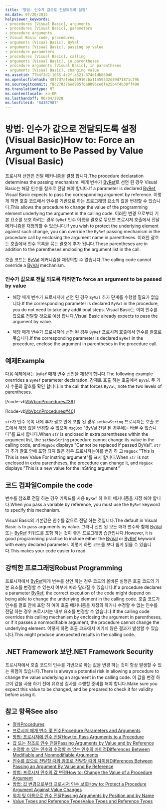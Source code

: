 ```yaml
---
title: '방법: 인수가 값으로 전달되도록 설정'
ms.date: 07/20/2015
helpviewer_keywords:
- procedures [Visual Basic], arguments
- procedures [Visual Basic], parameters
- procedure arguments
- Visual Basic code, procedures
- arguments [Visual Basic], ByVal
- arguments [Visual Basic], passing by value
- procedure parameters
- procedures [Visual Basic], calling
- arguments [Visual Basic], in parentheses
- procedure arguments [Visual Basic], in parentheses
- arguments [Visual Basic], changing value
ms.assetid: 77b4f2d2-1055-4c2f-a521-874d1db86946
ms.openlocfilehash: 48f7d7afebd76916cba11459532d89d71871c79b
ms.sourcegitcommit: f8c270376ed905f6a8896ce0fe25b4f4b38ff498
ms.translationtype: MT
ms.contentlocale: ko-KR
ms.lasthandoff: 06/04/2020
ms.locfileid: "84387987"
---
```

# <a name="how-to-force-an-argument-to-be-passed-by-value-visual-basic"></a><span data-ttu-id="e126b-102">방법: 인수가 값으로 전달되도록 설정(Visual Basic)</span><span class="sxs-lookup"><span data-stu-id="e126b-102">How to: Force an Argument to Be Passed by Value (Visual Basic)</span></span>
<span data-ttu-id="e126b-103">프로시저 선언은 전달 메커니즘을 결정 합니다.</span><span class="sxs-lookup"><span data-stu-id="e126b-103">The procedure declaration determines the passing mechanism.</span></span> <span data-ttu-id="e126b-104">매개 변수가 [ByRef](../../../language-reference/modifiers/byref.md)로 선언 된 경우 Visual Basic는 해당 인수를 참조로 전달 해야 합니다.</span><span class="sxs-lookup"><span data-stu-id="e126b-104">If a parameter is declared [ByRef](../../../language-reference/modifiers/byref.md), Visual Basic expects to pass the corresponding argument by reference.</span></span> <span data-ttu-id="e126b-105">이렇게 하면 호출 코드에서 인수를 기반으로 하는 프로그래밍 요소의 값을 변경할 수 있습니다.</span><span class="sxs-lookup"><span data-stu-id="e126b-105">This allows the procedure to change the value of the programming element underlying the argument in the calling code.</span></span> <span data-ttu-id="e126b-106">이러한 변경 으로부터 기본 요소를 보호 하려는 경우 `ByRef` 인수 이름을 괄호로 묶으면 프로시저 호출에서 전달 메커니즘을 재정의할 수 있습니다.</span><span class="sxs-lookup"><span data-stu-id="e126b-106">If you wish to protect the underlying element against such change, you can override the `ByRef` passing mechanism in the procedure call by enclosing the argument name in parentheses.</span></span> <span data-ttu-id="e126b-107">이러한 괄호는 호출에서 인수 목록을 묶는 괄호에 추가 됩니다.</span><span class="sxs-lookup"><span data-stu-id="e126b-107">These parentheses are in addition to the parentheses enclosing the argument list in the call.</span></span>  
  
 <span data-ttu-id="e126b-108">호출 코드는 [ByVal](../../../language-reference/modifiers/byval.md) 메커니즘을 재정의할 수 없습니다.</span><span class="sxs-lookup"><span data-stu-id="e126b-108">The calling code cannot override a [ByVal](../../../language-reference/modifiers/byval.md) mechanism.</span></span>  
  
### <a name="to-force-an-argument-to-be-passed-by-value"></a><span data-ttu-id="e126b-109">인수가 값으로 전달 되도록 하려면</span><span class="sxs-lookup"><span data-stu-id="e126b-109">To force an argument to be passed by value</span></span>  
  
- <span data-ttu-id="e126b-110">해당 매개 변수가 프로시저에 선언 된 경우 `ByVal` 추가 단계를 수행할 필요가 없습니다.</span><span class="sxs-lookup"><span data-stu-id="e126b-110">If the corresponding parameter is declared `ByVal` in the procedure, you do not need to take any additional steps.</span></span> <span data-ttu-id="e126b-111">Visual Basic는 이미 인수를 값으로 전달할 것으로 예상 합니다.</span><span class="sxs-lookup"><span data-stu-id="e126b-111">Visual Basic already expects to pass the argument by value.</span></span>  
  
- <span data-ttu-id="e126b-112">해당 매개 변수가 프로시저에 선언 된 경우 `ByRef` 프로시저 호출에서 인수를 괄호로 묶습니다.</span><span class="sxs-lookup"><span data-stu-id="e126b-112">If the corresponding parameter is declared `ByRef` in the procedure, enclose the argument in parentheses in the procedure call.</span></span>  
  
## <a name="example"></a><span data-ttu-id="e126b-113">예제</span><span class="sxs-lookup"><span data-stu-id="e126b-113">Example</span></span>  
 <span data-ttu-id="e126b-114">다음 예제에서는 `ByRef` 매개 변수 선언을 재정의 합니다.</span><span class="sxs-lookup"><span data-stu-id="e126b-114">The following example overrides a `ByRef` parameter declaration.</span></span> <span data-ttu-id="e126b-115">강제로 호출 하는 호출에서 `ByVal` 두 가지 수준의 괄호를 확인 합니다.</span><span class="sxs-lookup"><span data-stu-id="e126b-115">In the call that forces `ByVal`, note the two levels of parentheses.</span></span>  
  
 [!code-vb[VbVbcnProcedures#39](~/samples/snippets/visualbasic/VS_Snippets_VBCSharp/VbVbcnProcedures/VB/Class1.vb#39)]  
  
 [!code-vb[VbVbcnProcedures#40](~/samples/snippets/visualbasic/VS_Snippets_VBCSharp/VbVbcnProcedures/VB/Class1.vb#40)]  
  
 <span data-ttu-id="e126b-116">`str`가 인수 목록 내에 추가 괄호 안에 포함 된 경우 `setNewString` 프로시저는 호출 코드에서 해당 값을 변경할 수 없으며 `MsgBox` "ByVal 전달 된 경우에는 바꿀 수 없습니다"를 표시 합니다.</span><span class="sxs-lookup"><span data-stu-id="e126b-116">When `str` is enclosed in extra parentheses within the argument list, the `setNewString` procedure cannot change its value in the calling code, and `MsgBox` displays "Cannot be replaced if passed ByVal".</span></span> <span data-ttu-id="e126b-117">`str`가 추가 괄호 안에 포함 되지 않은 경우 프로시저는이를 변경 하 고 `MsgBox` "This is This is new Value For instring argument"를 표시 합니다.</span><span class="sxs-lookup"><span data-stu-id="e126b-117">When `str` is not enclosed in extra parentheses, the procedure can change it, and `MsgBox` displays "This is a new value for the inString argument."</span></span>  
  
## <a name="compile-the-code"></a><span data-ttu-id="e126b-118">코드 컴파일</span><span class="sxs-lookup"><span data-stu-id="e126b-118">Compile the code</span></span>  
 <span data-ttu-id="e126b-119">변수를 참조로 전달 하는 경우 키워드를 사용 `ByRef` 하 여이 메커니즘을 지정 해야 합니다.</span><span class="sxs-lookup"><span data-stu-id="e126b-119">When you pass a variable by reference, you must use the `ByRef` keyword to specify this mechanism.</span></span>  
  
 <span data-ttu-id="e126b-120">Visual Basic의 기본값은 인수를 값으로 전달 하는 것입니다.</span><span class="sxs-lookup"><span data-stu-id="e126b-120">The default in Visual Basic is to pass arguments by value.</span></span> <span data-ttu-id="e126b-121">그러나 선언 된 모든 매개 변수와 함께 [ByVal](../../../language-reference/modifiers/byval.md) 또는 [ByRef](../../../language-reference/modifiers/byref.md) 키워드를 포함 하는 것이 좋은 프로그래밍 습관입니다.</span><span class="sxs-lookup"><span data-stu-id="e126b-121">However, it is good programming practice to include either the [ByVal](../../../language-reference/modifiers/byval.md) or [ByRef](../../../language-reference/modifiers/byref.md) keyword with every declared parameter.</span></span> <span data-ttu-id="e126b-122">이렇게 하면 코드를 보다 쉽게 읽을 수 있습니다.</span><span class="sxs-lookup"><span data-stu-id="e126b-122">This makes your code easier to read.</span></span>  
  
## <a name="robust-programming"></a><span data-ttu-id="e126b-123">강력한 프로그래밍</span><span class="sxs-lookup"><span data-stu-id="e126b-123">Robust Programming</span></span>  
 <span data-ttu-id="e126b-124">프로시저에서 [ByRef](../../../language-reference/modifiers/byref.md)매개 변수를 선언 하는 경우 코드의 올바른 실행은 호출 코드의 기본 요소를 변경할 수 있는지 여부에 따라 달라질 수 있습니다.</span><span class="sxs-lookup"><span data-stu-id="e126b-124">If a procedure declares a parameter [ByRef](../../../language-reference/modifiers/byref.md), the correct execution of the code might depend on being able to change the underlying element in the calling code.</span></span> <span data-ttu-id="e126b-125">호출 코드가 인수를 괄호 안에 포함 하 여이 호출 메커니즘을 재정의 하거나 수정할 수 없는 인수를 전달 하는 경우 프로시저는 내부 요소를 변경할 수 없습니다.</span><span class="sxs-lookup"><span data-stu-id="e126b-125">If the calling code overrides this calling mechanism by enclosing the argument in parentheses, or if it passes a nonmodifiable argument, the procedure cannot change the underlying element.</span></span> <span data-ttu-id="e126b-126">이렇게 하면 호출 코드에서 예기치 않은 결과가 발생할 수 있습니다.</span><span class="sxs-lookup"><span data-stu-id="e126b-126">This might produce unexpected results in the calling code.</span></span>  
  
## <a name="net-framework-security"></a><span data-ttu-id="e126b-127">.NET Framework 보안</span><span class="sxs-lookup"><span data-stu-id="e126b-127">.NET Framework Security</span></span>  
 <span data-ttu-id="e126b-128">프로시저에서 호출 코드의 인수를 기반으로 하는 값을 변경 하는 것이 항상 발생할 수 있는 위험이 있습니다.</span><span class="sxs-lookup"><span data-stu-id="e126b-128">There is always a potential risk in allowing a procedure to change the value underlying an argument in the calling code.</span></span> <span data-ttu-id="e126b-129">이 값을 변경 하 고이 값을 사용 하기 전에 유효성 검사를 수행할 준비를 해야 합니다.</span><span class="sxs-lookup"><span data-stu-id="e126b-129">Make sure you expect this value to be changed, and be prepared to check it for validity before using it.</span></span>  
  
## <a name="see-also"></a><span data-ttu-id="e126b-130">참고 항목</span><span class="sxs-lookup"><span data-stu-id="e126b-130">See also</span></span>

- [<span data-ttu-id="e126b-131">절차</span><span class="sxs-lookup"><span data-stu-id="e126b-131">Procedures</span></span>](./index.md)
- [<span data-ttu-id="e126b-132">프로시저 매개 변수 및 인수</span><span class="sxs-lookup"><span data-stu-id="e126b-132">Procedure Parameters and Arguments</span></span>](./procedure-parameters-and-arguments.md)
- [<span data-ttu-id="e126b-133">방법: 프로시저에 인수 전달</span><span class="sxs-lookup"><span data-stu-id="e126b-133">How to: Pass Arguments to a Procedure</span></span>](./how-to-pass-arguments-to-a-procedure.md)
- [<span data-ttu-id="e126b-134">값 또는 참조로 인수 전달</span><span class="sxs-lookup"><span data-stu-id="e126b-134">Passing Arguments by Value and by Reference</span></span>](./passing-arguments-by-value-and-by-reference.md)
- [<span data-ttu-id="e126b-135">수정할 수 있는 인수와 수정할 수 없는 인수의 차이점</span><span class="sxs-lookup"><span data-stu-id="e126b-135">Differences Between Modifiable and Nonmodifiable Arguments</span></span>](./differences-between-modifiable-and-nonmodifiable-arguments.md)
- [<span data-ttu-id="e126b-136">인수를 값으로 전달할 때와 참조로 전달할 때의 차이점</span><span class="sxs-lookup"><span data-stu-id="e126b-136">Differences Between Passing an Argument By Value and By Reference</span></span>](./differences-between-passing-an-argument-by-value-and-by-reference.md)
- [<span data-ttu-id="e126b-137">방법: 프로시저 인수의 값 변경</span><span class="sxs-lookup"><span data-stu-id="e126b-137">How to: Change the Value of a Procedure Argument</span></span>](./how-to-change-the-value-of-a-procedure-argument.md)
- [<span data-ttu-id="e126b-138">방법: 값 변경으로부터 프로시저 인수 보호</span><span class="sxs-lookup"><span data-stu-id="e126b-138">How to: Protect a Procedure Argument Against Value Changes</span></span>](./how-to-protect-a-procedure-argument-against-value-changes.md)
- [<span data-ttu-id="e126b-139">위치 및 이름으로 인수 전달</span><span class="sxs-lookup"><span data-stu-id="e126b-139">Passing Arguments by Position and by Name</span></span>](./passing-arguments-by-position-and-by-name.md)
- [<span data-ttu-id="e126b-140">Value Types and Reference Types</span><span class="sxs-lookup"><span data-stu-id="e126b-140">Value Types and Reference Types</span></span>](../data-types/value-types-and-reference-types.md)
